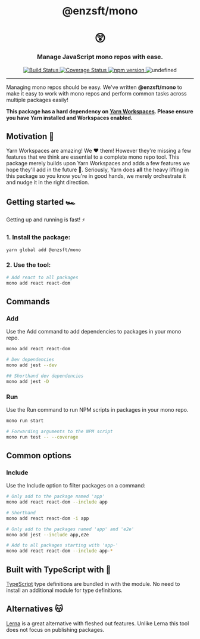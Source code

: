 <div align="center">
  <h1>@enzsft/mono</h1>
  <h1>😲</h1>
  <h3>Manage JavaScript mono repos with ease.</h3>
  <a href='https://travis-ci.org/enzsft/mono'>
    <img src="https://travis-ci.org/enzsft/mono.svg?branch=master" alt="Build Status" />
  </a>
  <a href='https://coveralls.io/github/enzsft/mono?branch=master'>
    <img src='https://coveralls.io/repos/github/enzsft/mono/badge.svg?branch=master' alt='Coverage Status' />
  </a>
  <a href="https://www.npmjs.com/package/@enzsft/mono">
    <img src="https://badge.fury.io/js/%40enzsft%2Fmono.svg" alt="npm version">
  </a>
  <img alt="undefined" src="https://img.shields.io/github/languages/top/enzsft/mono.svg?style=flat">
</div>
<hr />

Managing mono repos should be easy. We've written **@enzsft/mono** to make it easy to work with mono repos and perform common tasks across multiple packages easily!

**This package has a hard dependency on [Yarn Workspaces](https://yarnpkg.com/lang/en/docs/workspaces/). Please ensure you have Yarn installed and Workspaces enabled.**

## Motivation 🧐

Yarn Workspaces are amazing! We ❤️ them! However they're missing a few features that we think are essential to a complete mono repo tool. This package merely builds upon Yarn Workspaces and adds a few features we hope they'll add in the future 🙂. Seriously, Yarn does **all** the heavy lifting in this package so you know you're in good hands, we merely orchestrate it and nudge it in the right direction.

## Getting started 🏎

Getting up and running is fast! ⚡️

### 1. Install the package:

```bash
yarn global add @enzsft/mono
```

### 2. Use the tool:

```bash
# Add react to all packages
mono add react react-dom
```

## Commands

### Add

Use the Add command to add dependencies to packages in your mono repo.

```bash
mono add react react-dom

# Dev dependencies
mono add jest --dev

## Shorthand dev dependencies
mono add jest -D
```

### Run

Use the Run command to run NPM scripts in packages in your mono repo.

```bash
mono run start

# Forwarding arguments to the NPM script
mono run test -- --coverage
```

## Common options

### Include

Use the Include option to filter packages on a command:

```bash
# Only add to the package named 'app'
mono add react react-dom --include app

# Shorthand
mono add react react-dom -i app

# Only add to the packages named 'app' and 'e2e'
mono add jest --include app,e2e

# Add to all packages starting with 'app-'
mono add react react-dom --include app-*
```

## Built with TypeScript with 💖

[TypeScript](https://www.typescriptlang.org/) type definitions are bundled in with the module. No need to install an additional module for type definitions.

## Alternatives 😽

[Lerna](https://www.npmjs.com/package/lerna) is a great alternative with fleshed out features. Unlike Lerna this tool does not focus on publishing packages.
